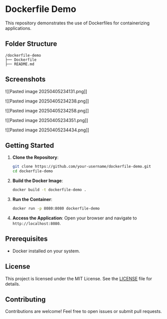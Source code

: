 # Dockerfile Demo

This repository demonstrates the use of Dockerfiles for containerizing applications.
## Folder Structure

```
/dockerfile-demo
├── Dockerfile
├── README.md
```

## Screenshots

![[Pasted image 20250405234131.png]]

![[Pasted image 20250405234238.png]]

![[Pasted image 20250405234258.png]]

![[Pasted image 20250405234351.png]]

![[Pasted image 20250405234434.png]]

## Getting Started

1. **Clone the Repository**:
   ```bash
   git clone https://github.com/your-username/dockerfile-demo.git
   cd dockerfile-demo
   ```

2. **Build the Docker Image**:
   ```bash
   docker build -t dockerfile-demo .
   ```

3. **Run the Container**:
   ```bash
   docker run -p 8080:8080 dockerfile-demo
   ```

4. **Access the Application**:
   Open your browser and navigate to `http://localhost:8080`.

## Prerequisites

- Docker installed on your system.

## License

This project is licensed under the MIT License. See the [LICENSE](LICENSE) file for details.

## Contributing

Contributions are welcome! Feel free to open issues or submit pull requests.
